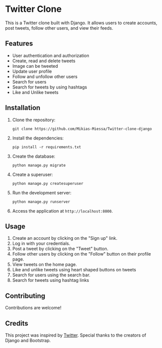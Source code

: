 # Twitter Clone

This is a Twitter clone built with Django. It allows users to create accounts, post tweets, follow other users, and view their feeds.

## Features

- User authentication and authorization
- Create, read and delete tweets 
- Image can be tweeted 
- Update user profile
- Follow and unfollow other users
- Search for users
- Search for tweets by using hashtags
- Like and Unlike tweets

## Installation

1. Clone the repository:

   `git clone https://github.com/Mikias-Miessa/Twitter-clone-django`

2. Install the dependencies:

    `pip install -r requirements.txt`

3. Create the database:

    `python manage.py migrate`

4. Create a superuser:

    `python manage.py createsuperuser`

5. Run the development server:

    `python manage.py runserver`


6. Access the application at `http://localhost:8000`.

## Usage

1. Create an account by clicking on the "Sign up" link.
2. Log in with your credentials.
3. Post a tweet by clicking on the "Tweet" button.
4. Follow other users by clicking on the "Follow" button on their profile page.
5. View tweets on the home page.
6. Like and unlike tweets using heart shaped buttons on tweets
7. Search for users using the search bar.
8. Search for tweets using hashtag links

## Contributing

Contributions are welcome!

## Credits

This project was inspired by [Twitter](https://twitter.com/). Special thanks to the creators of Django and Bootstrap.




